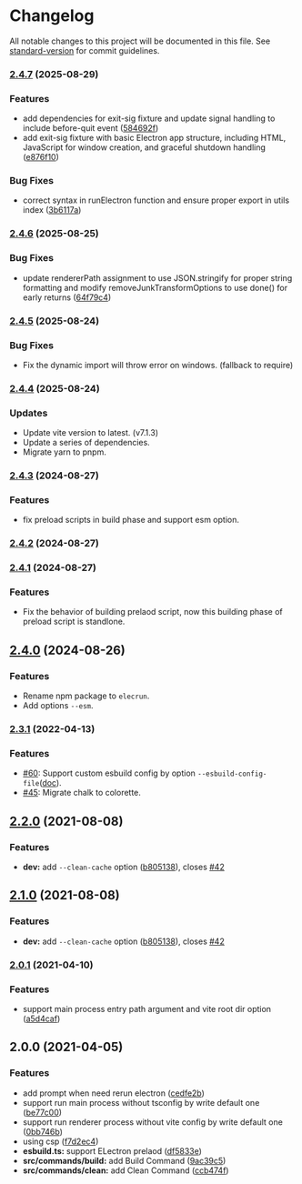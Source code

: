 # Changelog

All notable changes to this project will be documented in this file. See [standard-version](https://github.com/conventional-changelog/standard-version) for commit guidelines.

### [2.4.7](https://github.com/jctaoo/elecrun/compare/v2.4.6...v2.4.7) (2025-08-29)


### Features

* add dependencies for exit-sig fixture and update signal handling to include before-quit event ([584692f](https://github.com/jctaoo/elecrun/commit/584692f773da33f61c9759a056f19325645e87be))
* add exit-sig fixture with basic Electron app structure, including HTML, JavaScript for window creation, and graceful shutdown handling ([e876f10](https://github.com/jctaoo/elecrun/commit/e876f1002f7c701d66978ce02d13516f63cdadda))


### Bug Fixes

* correct syntax in runElectron function and ensure proper export in utils index ([3b6117a](https://github.com/jctaoo/elecrun/commit/3b6117ad6c036e1882d3524962b4b755cf1a5292))

### [2.4.6](https://github.com/jctaoo/elecrun/compare/v2.4.5...v2.4.6) (2025-08-25)


### Bug Fixes

* update rendererPath assignment to use JSON.stringify for proper string formatting and modify removeJunkTransformOptions to use done() for early returns ([64f79c4](https://github.com/jctaoo/elecrun/commit/64f79c4e104b4316543aa96ed1ab97bcd64cf6fd))

### [2.4.5](https://github.com/jctaoo/elecrun/compare/v2.4.4...v2.4.5) (2025-08-24)

### Bug Fixes

- Fix the dynamic import will throw error on windows. (fallback to require)

### [2.4.4](https://github.com/jctaoo/elecrun/compare/v2.4.2...v2.4.4) (2025-08-24)

### Updates

- Update vite version to latest. (v7.1.3)
- Update a series of dependencies.
- Migrate yarn to pnpm.

### [2.4.3](https://github.com/jctaoo/elecrun/compare/v2.4.2...v2.4.3) (2024-08-27)

### Features

- fix preload scripts in build phase and support esm option.

### [2.4.2](https://github.com/jctaoo/elecrun/compare/v2.4.1...v2.4.2) (2024-08-27)

### [2.4.1](https://github.com/jctaoo/elecrun/compare/v2.4.0...v2.4.1) (2024-08-27)

### Features

- Fix the behavior of building prelaod script, now this building phase of preload script is standlone.

## [2.4.0](https://github.com/jctaoo/elecrun/compare/v2.3.1...v2.4.0) (2024-08-26)

### Features

- Rename npm package to `elecrun`.
- Add options `--esm`.

### [2.3.1](https://github.com/jctaoo/elecrun/compare/v2.3.0...v2.3.1) (2022-04-13)

### Features

- [#60](https://github.com/jctaoo/elecrun/pull/60): Support custom esbuild config by option `--esbuild-config-file`([doc](https://github.com/jctaoo/elecrun#option---esbuild-config-file)).
- [#45](https://github.com/jctaoo/elecrun/pull/45): Migrate chalk to colorette.

## [2.2.0](https://github.com/jctaoo/elecrun/compare/v2.0.1...v2.2.0) (2021-08-08)


### Features

* **dev:** add `--clean-cache` option ([b805138](https://github.com/jctaoo/elecrun/commit/b805138172f5916fc2a318154bdc880039cac2bf)), closes [#42](https://github.com/jctaoo/elecrun/issues/42)

## [2.1.0](https://github.com/jctaoo/elecrun/compare/v2.0.1...v2.1.0) (2021-08-08)


### Features

* **dev:** add `--clean-cache` option ([b805138](https://github.com/jctaoo/elecrun/commit/b805138172f5916fc2a318154bdc880039cac2bf)), closes [#42](https://github.com/jctaoo/elecrun/issues/42)

### [2.0.1](https://github.com/jctaoo/elecrun/compare/v2.0.0...v2.0.1) (2021-04-10)


### Features

* support main process entry path argument and vite root dir option ([a5d4caf](https://github.com/jctaoo/elecrun/commit/a5d4caf5e4d0273f984b763f13fee255b5109691))

## 2.0.0 (2021-04-05)


### Features

* add prompt when need rerun electron ([cedfe2b](https://github.com/jctaoo/elecrun/commit/cedfe2bbcf96c8943d6c20e575eb8bd16cae7844))
* support run main process without tsconfig by write default one ([be77c00](https://github.com/jctaoo/elecrun/commit/be77c00aa64121cf3f9629d344e19a655bcbebba))
* support run renderer process without vite config by write default one ([0bb746b](https://github.com/jctaoo/elecrun/commit/0bb746b1ed68bfc41b3407b0ecbbb690dceab63d))
* using csp ([f7d2ec4](https://github.com/jctaoo/elecrun/commit/f7d2ec4c75a86de4518876c7afb457b25071278e))
* **esbuild.ts:** support ELectron prelaod ([df5833e](https://github.com/jctaoo/elecrun/commit/df5833e54dc82981cacdcd8238f1d089d3f84c27))
* **src/commands/build:** add Build Command ([9ac39c5](https://github.com/jctaoo/elecrun/commit/9ac39c55e6cb8ec4c017c7bfa1414c095997ee90))
* **src/commands/clean:** add Clean Command ([ccb474f](https://github.com/jctaoo/elecrun/commit/ccb474f7406b0ef9569cc4513092798a10fca10b))
